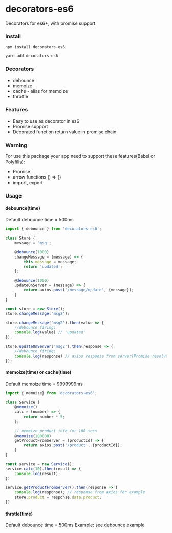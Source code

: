 # decorators-es6
Decorators for es6+, with promise support
### Install
```
npm install decorators-es6
```
```
yarn add decorators-es6
```

### Decorators 
* debounce
* memoize
* cache - alias for memoize
* throttle

### Features
* Easy to use as decorator in es6
* Promise support
* Decorated function return value in promise chain

### Warning
For use this package your app need to support these features(Babel or Polyfills):
* Promise
* arrow functions () => {}
* import, export

### Usage
#### debounce(time)
Default debounce time = 500ms
```javascript
import { debounce } from 'decorators-es6';

class Store {
    message = 'msg';

    @debounce(1000)
    changeMessage = (message) => {
        this.message = message;
        return 'updated';
    };

    @debounce(1000)
    updateOnServer = (message) => {
        return axios.post('/message/update', {message});
    }
}

const store = new Store();
store.changeMessage('msg2');

store.changeMessage('msg2').then(value => {
    //debounce firing;
    console.log(value) // 'updated'
});

store.updateOnServer('msg2').then(response => {
    //debounce firing;
    console.log(response) // axios response from server(Promise resolve)
});
```

#### memoize(time) or cache(time)
Default memoize time = 9999999ms
```javascript
import { memoize} from 'decorators-es6';

class Service {
    @memoize()
    calc = (number) => {
        return number * 5;
    };
    
    // memoize product info for 100 secs
    @memoize(100000) 
    getProductFromServer = (productId) => {
        return axios.post('/product', {productId});
    }
}

const service = new Service();
service.calc(10).then(result => {
    console.log(result);
})

service.getProductFromServer().then(response => {
    console.log(response); // response from axios for example
    store.product = response.data.product;
})
```

#### throtle(time)
Default debounce time = 500ms
Example: see debounce example